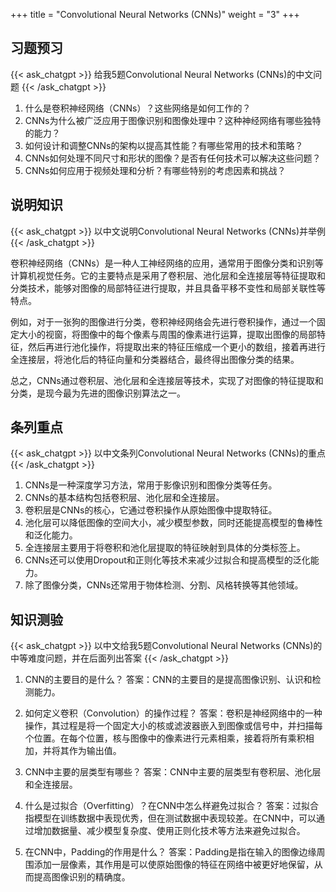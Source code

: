 +++
title = "Convolutional Neural Networks (CNNs)"
weight = "3"
+++
## 习题预习
{{< ask_chatgpt >}}
给我5题Convolutional Neural Networks (CNNs)的中文问题
{{< /ask_chatgpt >}}

1. 什么是卷积神经网络（CNNs）？这些网络是如何工作的？
2. CNNs为什么被广泛应用于图像识别和图像处理中？这种神经网络有哪些独特的能力？
3. 如何设计和调整CNNs的架构以提高其性能？有哪些常用的技术和策略？
4. CNNs如何处理不同尺寸和形状的图像？是否有任何技术可以解决这些问题？
5. CNNs如何应用于视频处理和分析？有哪些特别的考虑因素和挑战？   

## 说明知识
{{< ask_chatgpt >}}
以中文说明Convolutional Neural Networks (CNNs)并举例
{{< /ask_chatgpt >}}

卷积神经网络（CNNs）是一种人工神经网络的应用，通常用于图像分类和识别等计算机视觉任务。它的主要特点是采用了卷积层、池化层和全连接层等特征提取和分类技术，能够对图像的局部特征进行提取，并且具备平移不变性和局部关联性等特点。

例如，对于一张狗的图像进行分类，卷积神经网络会先进行卷积操作，通过一个固定大小的视窗，将图像中的每个像素与周围的像素进行运算，提取出图像的局部特征，然后再进行池化操作，将提取出来的特征压缩成一个更小的数组，接着再进行全连接层，将池化后的特征向量和分类器结合，最终得出图像分类的结果。

总之，CNNs通过卷积层、池化层和全连接层等技术，实现了对图像的特征提取和分类，是现今最为先进的图像识别算法之一。   

## 条列重点
{{< ask_chatgpt >}}
以中文条列Convolutional Neural Networks (CNNs)的重点
{{< /ask_chatgpt >}}

1. CNNs是一种深度学习方法，常用于影像识别和图像分类等任务。
2. CNNs的基本结构包括卷积层、池化层和全连接层。
3. 卷积层是CNNs的核心，它通过卷积操作从原始图像中提取特征。
4. 池化层可以降低图像的空间大小，减少模型参数，同时还能提高模型的鲁棒性和泛化能力。
5. 全连接层主要用于将卷积和池化层提取的特征映射到具体的分类标签上。
6. CNNs还可以使用Dropout和正则化等技术来减少过拟合和提高模型的泛化能力。
7. 除了图像分类，CNNs还常用于物体检测、分割、风格转换等其他领域。   

## 知识测验
{{< ask_chatgpt >}}
以中文给我5题Convolutional Neural Networks (CNNs)的中等难度问题，并在后面列出答案
{{< /ask_chatgpt >}}

1. CNN的主要目的是什么？ 
答案：CNN的主要目的是提高图像识别、认识和检测能力。

2. 如何定义卷积（Convolution）的操作过程？ 
答案：卷积是神经网络中的一种操作，其过程是将一个固定大小的核或滤波器嵌入到图像或信号中，并扫描每个位置。在每个位置，核与图像中的像素进行元素相乘，接着将所有乘积相加，并将其作为输出值。

3. CNN中主要的层类型有哪些？ 
答案：CNN中主要的层类型有卷积层、池化层和全连接层。

4. 什么是过拟合（Overfitting）？在CNN中怎么样避免过拟合？ 
答案：过拟合指模型在训练数据中表现优秀，但在测试数据中表现较差。在CNN中，可以通过增加数据量、减少模型复杂度、使用正则化技术等方法来避免过拟合。

5. 在CNN中，Padding的作用是什么？ 
答案：Padding是指在输入的图像边缘周围添加一层像素，其作用是可以使原始图像的特征在网络中被更好地保留，从而提高图像识别的精确度。   

